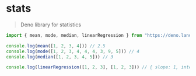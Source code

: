 # stats

> Deno library for statistics

```typescript
import { mean, mode, median, linearRegression } from "https://deno.land/x/stats/mod.ts";

console.log(mean([1, 2, 3, 4])) // 2.5
console.log(mode([1, 2, 3, 4, 4, 4, 3, 9, 5])) // 4
console.log(median([1, 2, 3, 4, 5])) // 3

console.log(linearRegression([1, 2, 3], [1, 2, 3])) // { slope: 1, intercept: 0, r2: 1 }
```
